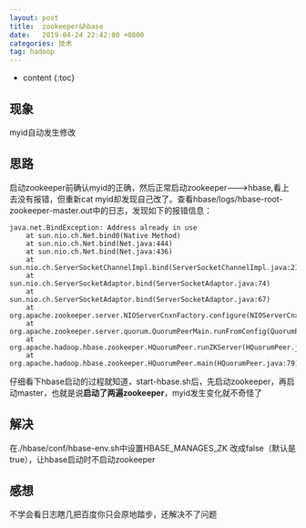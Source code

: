 ```yaml
---
layout: post
title:  zookeeper&hbase
date:   2019-04-24 22:42:00 +0800
categories: 技术
tag: hadoop
---
```


* content
{:toc}


现象
--------------------------


myid自动发生修改


思路
-----------------------------
启动zookeeper前确认myid的正确，然后正常启动zookeeper--->hbase,看上去没有报错，但重新cat myid却发现自己改了。查看hbase/logs/hbase-root-zookeeper-master.out中的日志，发现如下的报错信息：

```
java.net.BindException: Address already in use
	at sun.nio.ch.Net.bind0(Native Method)
	at sun.nio.ch.Net.bind(Net.java:444)
	at sun.nio.ch.Net.bind(Net.java:436)
	at sun.nio.ch.ServerSocketChannelImpl.bind(ServerSocketChannelImpl.java:214)
	at sun.nio.ch.ServerSocketAdaptor.bind(ServerSocketAdaptor.java:74)
	at sun.nio.ch.ServerSocketAdaptor.bind(ServerSocketAdaptor.java:67)
	at org.apache.zookeeper.server.NIOServerCnxnFactory.configure(NIOServerCnxnFactory.java:95)
	at org.apache.zookeeper.server.quorum.QuorumPeerMain.runFromConfig(QuorumPeerMain.java:130)
	at org.apache.hadoop.hbase.zookeeper.HQuorumPeer.runZKServer(HQuorumPeer.java:89)
	at org.apache.hadoop.hbase.zookeeper.HQuorumPeer.main(HQuorumPeer.java:79)
```


仔细看下hbase启动的过程就知道，start-hbase.sh后，先启动zookeeper，再启动master，也就是说**启动了两遍zookeeper**，myid发生变化就不奇怪了


解决
----------------------------


在./hbase/conf/hbase-env.sh中设置HBASE_MANAGES_ZK 改成false（默认是true），让hbase启动时不启动zookeeper


感想
------------------------------


不学会看日志瞎几把百度你只会原地踏步，还解决不了问题


